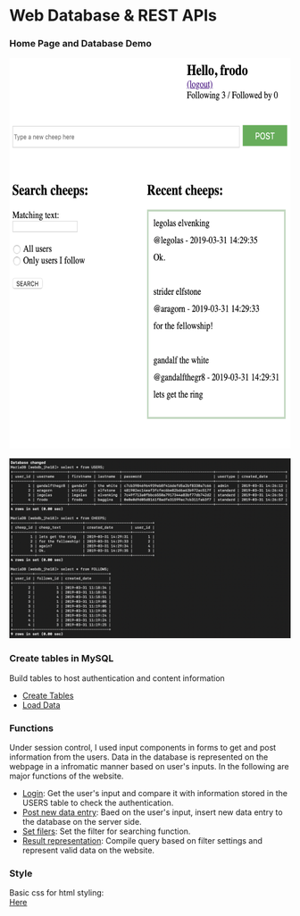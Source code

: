 # Web Database & REST APIs

### Home Page and Database Demo
<img src="https://github.com/Jsonghh/web_database/blob/master/02_Web_Database_REST_APIs/demos/homepage.png" width="630" height="700" alt="homepage"/><br>

![database](https://github.com/Jsonghh/web_database/blob/master/02_Web_Database_REST_APIs/demos/database_demo.png)

### Create tables in MySQL
Build tables to host authentication and content information
* [Create Tables](https://github.com/Jsonghh/web_database/blob/master/02_Web_Database_REST_APIs/create_tables.sql)
* [Load Data](https://github.com/Jsonghh/web_database/blob/master/02_Web_Database_REST_APIs/bulk.sql)


### Functions
Under session control, I used input components in forms to get and post information from the users.
Data in the database is represented on the webpage in a infromatic manner based on user's inputs.
In the following are major functions of the website.
* [Login](https://github.com/Jsonghh/web_database/blob/master/02_Web_Database_REST_APIs/login.php): 
Get the user's input and compare it with information stored in the USERS table to check the authentication.
* [Post new data entry](https://github.com/Jsonghh/web_database/blob/master/02_Web_Database_REST_APIs/post_cheep.php): 
Baed on the user's input, insert new data entry to the database on the server side.
* [Set filers](https://github.com/Jsonghh/web_database/blob/master/02_Web_Database_REST_APIs/home.php): 
Set the filter for searching function.
* [Result representation](https://github.com/Jsonghh/web_database/blob/master/02_Web_Database_REST_APIs/home.php): 
Compile query based on filter settings and represent valid data on the website.

### Style
Basic css for html styling:<br>
[Here](https://github.com/Jsonghh/web_database/blob/master/02_Web_Database_REST_APIs/style.css)<br>
